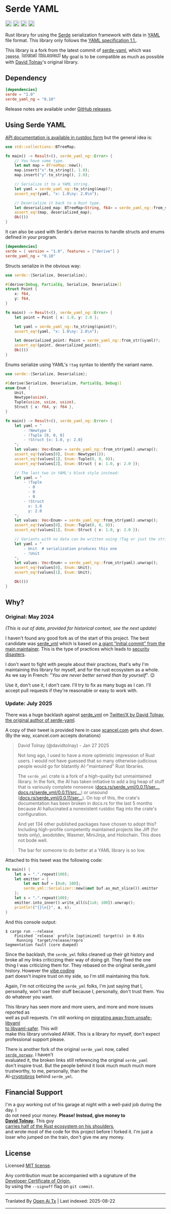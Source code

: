 Serde YAML
==========

[<img alt="github" src="https://img.shields.io/badge/github-acatton/serde--yaml--ng-8da0cb?style=for-the-badge&labelColor=555555&logo=github" height="20">](https://github.com/acatton/serde-yaml-ng)
[<img alt="crates.io" src="https://img.shields.io/crates/v/serde_yaml_ng.svg?style=for-the-badge&color=fc8d62&logo=rust" height="20">](https://crates.io/crates/serde_yaml_ng)
[<img alt="docs.rs" src="https://img.shields.io/badge/docs.rs-serde__yaml__ng-66c2a5?style=for-the-badge&labelColor=555555&logo=docs.rs" height="20">](https://docs.rs/serde_yaml_ng)
[<img alt="build status" src="https://img.shields.io/github/actions/workflow/status/acatton/serde-yaml-ng/ci.yml?branch=master&style=for-the-badge" height="20">](https://github.com/acatton/serde-yaml-ng/actions?query=branch%3Amaster)

Rust library for using the [Serde] serialization framework with data in [YAML]
file format. This library only follows the [YAML specification 1.1.](https://yaml.org/spec/1.1/).

This library is a fork from the latest commit of [serde-yaml](https://github.com/dtolnay/serde-yaml),
which was `200950`.
<sup>\[[original](https://github.com/dtolnay/serde-yaml/commit/2009506d33767dfc88e979d6bc0d53d09f941c94)\]</sup>
<sup>\[[this project](https://github.com/acatton/serde-yaml-ng/commit/2009506d33767dfc88e979d6bc0d53d09f941c94)\]</sup>
My goal is to be compatible as much as possible with [David Tolnay](https://github.com/dtolnay)'s original library.

[Serde]: https://github.com/serde-rs/serde
[YAML]: https://yaml.org/

## Dependency

```toml
[dependencies]
serde = "1.0"
serde_yaml_ng = "0.10"
```

Release notes are available under [GitHub releases].

[GitHub releases]: https://github.com/acatton/serde-yaml-ng/releases

## Using Serde YAML

[API documentation is available in rustdoc form][docs.rs] but the general idea
is:

[docs.rs]: https://docs.rs/serde_yaml_ng

```rust
use std::collections::BTreeMap;

fn main() -> Result<(), serde_yaml_ng::Error> {
    // You have some type.
    let mut map = BTreeMap::new();
    map.insert("x".to_string(), 1.0);
    map.insert("y".to_string(), 2.0);

    // Serialize it to a YAML string.
    let yaml = serde_yaml_ng::to_string(&map)?;
    assert_eq!(yaml, "x: 1.0\ny: 2.0\n");

    // Deserialize it back to a Rust type.
    let deserialized_map: BTreeMap<String, f64> = serde_yaml_ng::from_str(&yaml)?;
    assert_eq!(map, deserialized_map);
    Ok(())
}
```
It can also be used with Serde's derive macros to handle structs and enums  
defined in your program.


```toml
[dependencies]
serde = { version = "1.0", features = ["derive"] }
serde_yaml_ng = "0.10"
```
Structs serialize in the obvious way:


```rust
use serde::{Serialize, Deserialize};

#[derive(Debug, PartialEq, Serialize, Deserialize)]
struct Point {
    x: f64,
    y: f64,
}

fn main() -> Result<(), serde_yaml_ng::Error> {
    let point = Point { x: 1.0, y: 2.0 };

    let yaml = serde_yaml_ng::to_string(&point)?;
    assert_eq!(yaml, "x: 1.0\ny: 2.0\n");

    let deserialized_point: Point = serde_yaml_ng::from_str(&yaml)?;
    assert_eq!(point, deserialized_point);
    Ok(())
}
```

Enums serialize using YAML's `!tag` syntax to identify the variant name.

```rust
use serde::{Serialize, Deserialize};

#[derive(Serialize, Deserialize, PartialEq, Debug)]
enum Enum {
    Unit,
    Newtype(usize),
    Tuple(usize, usize, usize),
    Struct { x: f64, y: f64 },
}

fn main() -> Result<(), serde_yaml_ng::Error> {
    let yaml = "
        - !Newtype 1
        - !Tuple [0, 0, 0]
        - !Struct {x: 1.0, y: 2.0}
    ";
    let values: Vec<Enum> = serde_yaml_ng::from_str(yaml).unwrap();
    assert_eq!(values[0], Enum::Newtype(1));
    assert_eq!(values[1], Enum::Tuple(0, 0, 0));
    assert_eq!(values[2], Enum::Struct { x: 1.0, y: 2.0 });

    // The last two in YAML's block style instead:
    let yaml = "
        - !Tuple
          - 0
          - 0
          - 0
        - !Struct
          x: 1.0
          y: 2.0
    ";
    let values: Vec<Enum> = serde_yaml_ng::from_str(yaml).unwrap();
    assert_eq!(values[0], Enum::Tuple(0, 0, 0));
    assert_eq!(values[1], Enum::Struct { x: 1.0, y: 2.0 });

    // Variants with no data can be written using !Tag or just the string name.
    let yaml = "
        - Unit  # serialization produces this one
        - !Unit
    ";
    let values: Vec<Enum> = serde_yaml_ng::from_str(yaml).unwrap();
    assert_eq!(values[0], Enum::Unit);
    assert_eq!(values[1], Enum::Unit);

    Ok(())
}
```

## Why?

### Original: May 2024

*(This is out of date, provided for historical context, see the next update)*

I haven't found any good fork as of the start of this project. The best candidate was
[serde\_yml](https://github.com/sebastienrousseau/serde_yml) which is based on
[a giant "Initial commit" from the main maintainer](https://github.com/sebastienrousseau/serde_yml/commit/4312d4a56225b223410b5133af571fd13e62f18a).
This is the type of practices which leads to [security disasters](https://en.wikipedia.org/wiki/XZ_Utils_backdoor).

I don't want to fight with people about their practices, that's why I'm
maintaining this library for myself, and for the rust ecosystem as a whole.
As we say in French: "*You are never better served than by yourself*". 😉

Use it, don't use it, I don't care. I'll try to fix as many bugs as I can.
I'll accept pull requests if they're reasonable or easy to work with.

### Update: July 2025

There was a huge backlash against
[serde\_yml](https://github.com/sebastienrousseau/serde\_yml) on [Twitter/X by
David Tolnay, the original author of serde-yaml](https://xcancel.com/davidtolnay/status/1883906113428676938).

A copy of their tweet is provided here in case
[xcancel.com](https://xcancel.com/) gets shut down. (By the way, xcancel.com accepts donations)

> David Tolnay (@davidtolnay) - Jan 27 2025
>
> Not long ago, I used to have a more optimistic impression of Rust users. I
> would not have guessed that so many otherwise-judicious people would go for
> blatantly AI-"maintained" Rust libraries.
>
> The `serde_yml` crate is a fork of a high-quality but unmaintained library.
> In the fork, the AI has taken initiative to add a big heap of stuff that is
> variously complete nonsense ([docs.rs/serde_yml/0.0.11/ser…](https://docs.rs/serde_yml/0.0.11/serde_yml/macro.macro_get_field.html),
> [docs.rs/serde_yml/0.0.11/src…](https://docs.rs/serde_yml/0.0.11/src/serde_yml/macros/macro_get_field.rs.html#14-49))
> or unsound ([docs.rs/serde_yml/0.0.11/ser…](https://docs.rs/serde_yml/0.0.11/serde_yml/ser/struct.Serializer.html#structfield.emitter)). On
> top of this, the crate's documentation has been broken in docs.rs for the last
> 5 months because AI hallucinated a nonexistent rustdoc flag into the crate's
> configuration.
>
> And yet 134 other published packages have chosen to adopt this? Including
> high-profile competently maintained projects like Jiff (for tests only),
> axodotdev, Wasmer, MiniJinja, and Holochain. This does not bode well.
>
> The bar for someone to do better at a YAML library is so low.

Attached to this tweet was the following code:

```rust
fn main() {
	let a = ".".repeat(100);
	let emitter = {
		let mut buf = [0u8; 100];
		serde_yml::Serializer::new(&mut buf.as_mut_slice()).emitter
	};
	let s = ".".repeat(100);
	emitter.into_inner().write_all(&[1u8; 100]).unwrap();
	println!("{}\n{}", a, s);
}
```

And this console output:

```
$ cargo run --release
    Finished `release` profile [optimized] target(s) in 0.01s
     Running `target/release/repro`
Segmentation fault (core dumped)
```
Since the backlash, the `serde_yml` folks cleaned up their git history and  
broke all my links criticizing their way of doing git. They fixed the one  
thing I was criticizing them for. They rebased on the original serde_yaml  
history. However the [vibe coding](https://en.wikipedia.org/wiki/Vibe_coding)  
part doesn't inspire trust on my side, so I'm still maintaining this fork.  

Again, I'm not criticizing the `serde_yml` folks, I'm just saying that I,  
personally, won't use their stuff because I, personally, don't trust them. You  
do whatever you want.  

This library has seen more and more users, and more and more issues reported as  
well as pull requests. I'm still working on [migrating away from unsafe-libyaml  
to libyaml-safer](https://github.com/acatton/serde-yaml-ng/issues/5). This will  
make this library unrivaled AFAIK. This is a library for myself, don't expect  
professional support please.  

There is another fork of the original `serde_yaml` now, called  
[`serde_norway`](https://docs.rs/serde_norway/latest/serde_norway/). I haven't  
evaluated it, the broken links still referencing the original `serde_yaml`  
don't inspire trust. But the people behind it look much much much more  
trustworthy, to me, personally, than the  
AI-[cryptobros](https://en.wiktionary.org/wiki/cryptobro) behind `serde_yml`.  

## Financial Support  

I'm a guy working out of his garage at night with a well-paid job during the day. I  
do not need your money. **Please! Instead, give money to  
[David Tolnay](https://github.com/dtolnay).** This guy  
[carries half of the Rust ecosystem on his shoulders](https://crates.io/users/dtolnay),  
and wrote most of the code for this project before I forked it. I'm just a  
loser who jumped on the train, don't give me any money.  

## License  

Licensed <a href="LICENSE-MIT">MIT license</a>.  

Any contribution must be accompanied with a signature of the  
[Developer Certificate of Origin](https://developercertificate.org/),  
by using the `--signoff` flag on `git commit`.



---

Tranlated By [Open Ai Tx](https://github.com/OpenAiTx/OpenAiTx) | Last indexed: 2025-08-22

---